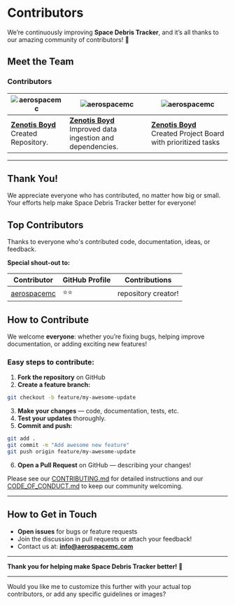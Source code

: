 # Contributors

We’re continuously improving **Space Debris Tracker**, and it’s all thanks to our amazing community of contributors! 🙌

## Meet the Team

<!-- Contributor Images with Markdown -->
### Contributors

| ![aerospacemc](https://github.com/aerospacemc.png) | ![aerospacemc](https://github.com/aerospacemc.png)| ![aerospacemc](https://github.com/aerospacemc.png) |  
|---|---|---|  
| **[Zenotis Boyd](https://github.com/aerospacemc)**<br>Created Repository. | **[Zenotis Boyd](https://github.com/aerospacemc)**<br>Improved data ingestion and dependencies. | **[Zenotis Boyd](https://github.com/aerospacemc)**<br>Created Project Board with prioritized tasks |  

---

## Thank You!

We appreciate everyone who has contributed, no matter how big or small. Your efforts help make Space Debris Tracker better for everyone!

## Top Contributors

Thanks to everyone who's contributed code, documentation, ideas, or feedback.

**Special shout-out to:**

| Contributor | GitHub Profile | Contributions |  
|---|---|---|  
| [aerospacemc](https://github.com/aerospacemc) | ⭐⭐ | repository creator! |  

## How to Contribute

We welcome **everyone**: whether you’re fixing bugs, helping improve documentation, or adding exciting new features!

### Easy steps to contribute:

1. **Fork the repository** on GitHub  
2. **Create a feature branch:**  
```bash
git checkout -b feature/my-awesome-update
```  
3. **Make your changes** — code, documentation, tests, etc.  
4. **Test your updates** thoroughly.  
5. **Commit and push:**  
```bash
git add .  
git commit -m "Add awesome new feature"  
git push origin feature/my-awesome-update
```  
6. **Open a Pull Request** on GitHub — describing your changes!

Please see our [CONTRIBUTING.md](CONTRIBUTING.md) for detailed instructions and our [CODE_OF_CONDUCT.md](CODE_OF_CONDUCT.md) to keep our community welcoming.

---

## How to Get in Touch

- **Open issues** for bugs or feature requests  
- Join the discussion in pull requests or attach your feedback!  
- Contact us at: **info@aerospacemc.com**  

---

**Thank you for helping make Space Debris Tracker better! 🚀**

---

Would you like me to customize this further with your actual top contributors, or add any specific guidelines or images?
